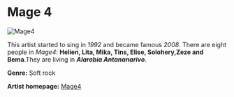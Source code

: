 # Mage 4

![Mage4](mage4.GIF)




This artist started to sing in *1992* and became famous *2008*. There are eight people in *Mage4*: **Helien, Lita, Mika, Tins, Elise, Solohery,Zeze and Bema**.They are living in ***Alarobia Antananarivo***.

**Genre:** Soft rock

**Artist homepage:** [Mage4](https://web.facebook.com/Mage-4-972433399530889/?_rdc=1&_rdr)
